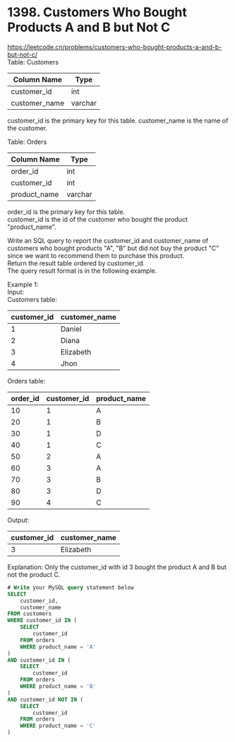 # 1398. Customers Who Bought Products A and B but Not C
https://leetcode.cn/problems/customers-who-bought-products-a-and-b-but-not-c/  
Table: Customers

| Column Name         | Type    |
|---------------------|---------|
| customer_id         | int     |
| customer_name       | varchar |

customer_id is the primary key for this table. customer_name is the name of the customer.   
 
Table: Orders

| Column Name   | Type    |
|---------------|---------|
| order_id      | int     |
| customer_id   | int     |
| product_name  | varchar |

order_id is the primary key for this table.   
customer_id is the id of the customer who bought the product "product_name".
 
Write an SQL query to report the customer_id and customer_name of customers who bought products "A", "B" but did not buy the product "C" since we want to recommend them to purchase this product.   
Return the result table ordered by customer_id.   
The query result format is in the following example.   
 
Example 1:   
Input:    
Customers table:   

| customer_id | customer_name |
|---------------|---------|
| 1           | Daniel        |
| 2           | Diana         |
| 3           | Elizabeth     |
| 4           | Jhon          |

Orders table:

| order_id   | customer_id  | product_name  |
|---------------|---------|---------|
| 10         |     1        |     A         |
| 20         |     1        |     B         |
| 30         |     1        |     D         |
| 40         |     1        |     C         |
| 50         |     2        |     A         |
| 60         |     3        |     A         |
| 70         |     3        |     B         |
| 80         |     3        |     D         |
| 90         |     4        |     C         |

Output:   

| customer_id | customer_name |
|---------------|---------|
| 3           | Elizabeth     |

Explanation: Only the customer_id with id 3 bought the product A and B but not the product C.   

``` sql
# Write your MySQL query statement below
SELECT
    customer_id,
    customer_name
FROM customers
WHERE customer_id IN (
    SELECT
        customer_id
    FROM orders
    WHERE product_name = 'A'
)
AND customer_id IN (
    SELECT
        customer_id
    FROM orders
    WHERE product_name = 'B'
)
AND customer_id NOT IN (
    SELECT
        customer_id
    FROM orders
    WHERE product_name = 'C'
)
```
